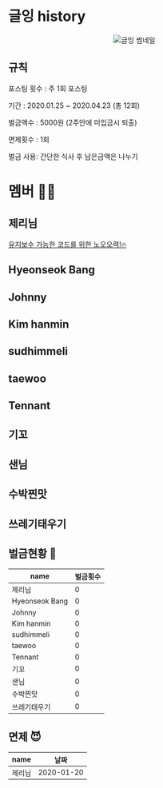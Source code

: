 # 글잉 history

<p align="center">
  <img src="/글잉%20썸네일.jpg" alt="글잉 썸네일" ></img>
</p>

## 규칙
포스팅 횟수 : 주 1회 포스팅

기간 : 2020.01.25 ~ 2020.04.23 (총 12회)

벌금액수 : 5000원 (2주안에 미입금시 퇴출)

면제횟수 : 1회

벌금 사용: 간단한 식사 후 남은금액은 나누기


# 멤버 🙆‍♂️

## 제리님
[유지보수 가능한 코드를 위한 노오오력!🔥](https://velog.io/@jerrynim_/%EC%9C%A0%EC%A7%80%EB%B3%B4%EC%88%98-%EA%B0%80%EB%8A%A5%ED%95%9C-%EC%BD%94%EB%93%9C%EB%A5%BC-%EC%9C%84%ED%95%9C-%EB%85%B8%EC%98%A4%EC%98%A4%EB%A0%A5)

## Hyeonseok Bang

## Johnny

## Kim hanmin

## sudhimmeli

## taewoo

## Tennant

## 기꼬

## 샌님

## 수박찐맛

## 쓰레기태우기

## 벌금현황 💸
| name | 벌금횟수
|---|---
| 제리님 | 0
| Hyeonseok Bang | 0   
| Johnny | 0 
| Kim hanmin | 0 
| sudhimmeli | 0 
| taewoo | 0 
| Tennant | 0 
| 기꼬 | 0 
| 샌님 | 0 
| 수박찐맛 | 0 
| 쓰레기태우기 | 0 


## 면제 😈
| name | 날짜 
|---|---
| 제리님 | 2020-01-20
